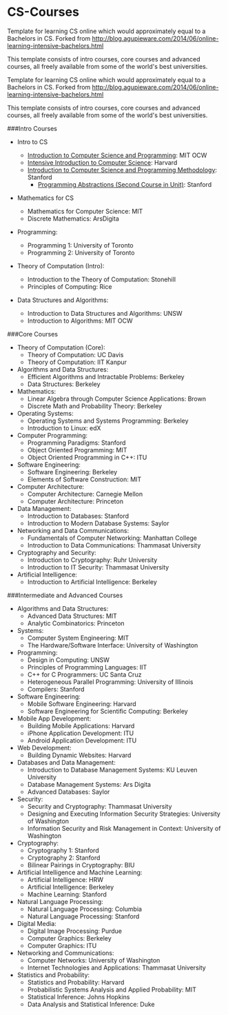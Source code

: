 CS-Courses
==========

Template for learning CS online which would approximately equal to a Bachelors in CS. Forked from http://blog.agupieware.com/2014/06/online-learning-intensive-bachelors.html

This template consists of intro courses, core courses and advanced courses, all freely available from some of the world's best universities. 

Template for learning CS online which would approximately equal to a Bachelors in CS. Forked from http://blog.agupieware.com/2014/06/online-learning-intensive-bachelors.html

This template consists of intro courses, core courses and advanced courses, all freely available from some of the world's best universities. 

###Intro Courses


* Intro to CS 
  * [Introduction to Computer Science and Programming](http://ocw.mit.edu/courses/electrical-engineering-and-computer-science/6-00sc-introduction-to-computer-science-and-programming-spring-2011/): MIT OCW
  * [Intensive Introduction to Computer Science](http://www.extension.harvard.edu/open-learning-initiative/intensive-introduction-computer-science): Harvard
  * [Introduction to Computer Science and Programming Methodology](http://see.stanford.edu/see/courseInfo.aspx?coll=824a47e1-135f-4508-a5aa-866adcae1111): Stanford 
    * [Programming Abstractions (Second Course in Unit)](http://www.youtube.com/view_play_list?p=FE6E58F856038C69): Stanford
  
* Mathematics for CS
  * Mathematics for Computer Science: MIT
  * Discrete Mathematics: ArsDigita
  
* Programming:
  * Programming 1: University of Toronto
  * Programming 2: University of Toronto
  
* Theory of Computation (Intro):
  * Introduction to the Theory of Computation: Stonehill
  * Principles of Computing: Rice 
  
* Data Structures and Algorithms:
  * Introduction to Data Structures and Algorithms: UNSW
  * Introduction to Algorithms: MIT OCW

###Core Courses 


* Theory of Computation (Core):
  * Theory of Computation: UC Davis
  * Theory of Computation: IIT Kanpur 
* Algorithms and Data Structures:
  * Efficient Algorithms and Intractable Problems: Berkeley
  * Data Structures: Berkeley
* Mathematics:
  * Linear Algebra through Computer Science Applications:  Brown
  * Discrete Math and Probability Theory: Berkeley
* Operating Systems:
  * Operating Systems and Systems Programming: Berkeley 
  * Introduction to Linux: edX
* Computer Programming:
  * Programming Paradigms: Stanford
  * Object Oriented Programming: MIT
  * Object Oriented Programming in C++: ITU
* Software Engineering:
  * Software Engineering: Berkeley
  * Elements of Software Construction: MIT
* Computer Architecture:
  * Computer Architecture: Carnegie Mellon 
  * Computer Architecture: Princeton
* Data Management:
  * Introduction to Databases: Stanford
  * Introduction to Modern Database Systems: Saylor
* Networking and Data Communications:
  * Fundamentals of Computer Networking: Manhattan College
  * Introduction to Data Communications:  Thammasat University
* Cryptography and Security:
  * Introduction to Cryptography: Ruhr University 
  * Introduction to IT Security: Thammasat University
* Artificial Intelligence:
  * Introduction to Artificial Intelligence: Berkeley

###Intermediate and Advanced Courses 


* Algorithms and Data Structures:
  * Advanced Data Structures: MIT  
  * Analytic Combinatorics: Princeton
* Systems:
  * Computer System Engineering: MIT 
  * The Hardware/Software Interface: University of Washington
* Programming:
  * Design in Computing: UNSW
  * Principles of Programming Languages: IIT
  * C++ for C Programmers: UC Santa Cruz
  * Heterogeneous Parallel Programming: University of Illinois
  * Compilers: Stanford
* Software Engineering:
  * Mobile Software Engineering: Harvard 
  * Software Engineering for Scientific Computing: Berkeley
* Mobile App Development:
  * Building Mobile Applications: Harvard
  * iPhone Application Development: ITU
  * Android Application Development: ITU
* Web Development:
  * Building Dynamic Websites: Harvard
* Databases and Data Management: 
  * Introduction to Database Management Systems: KU Leuven University
  * Database Management Systems: Ars Digita
  * Advanced Databases: Saylor
* Security:
  * Security and Cryptography: Thammasat University 
  * Designing and Executing Information Security Strategies: University of Washington
  * Information Security and Risk Management in Context: University of Washington
* Cryptography:
  * Cryptography 1: Stanford
  * Cryptography 2: Stanford
  * Bilinear Pairings in Cryptography: BIU
* Artificial Intelligence and Machine Learning:
  * Artificial Intelligence: HRW
  * Artificial Intelligence: Berkeley
  * Machine Learning: Stanford
* Natural Language Processing:
  * Natural Language Processing: Columbia
  * Natural Language Processing: Stanford
* Digital Media:
  * Digital Image Processing: Purdue 
  * Computer Graphics: Berkeley
  * Computer Graphics: ITU
* Networking and Communications:
  * Computer Networks: University of Washington
  * Internet Technologies and Applications: Thammasat University
* Statistics and Probability:
  * Statistics and Probability: Harvard
  * Probabilistic Systems Analysis and Applied Probability: MIT
  * Statistical Inference: Johns Hopkins
  * Data Analysis and Statistical Inference: Duke
